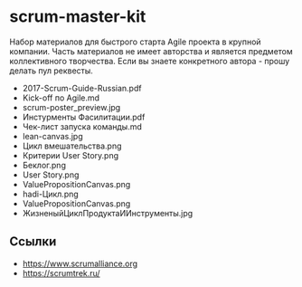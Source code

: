 # scrum-master-kit

Набор материалов для быстрого старта Agile проекта в крупной компании. 
Часть материалов не имеет авторства и является предметом коллективного творчества.
Если вы знаете конкретного автора - прошу делать пул реквесты.


 * 2017-Scrum-Guide-Russian.pdf
 * Kick-off по Agile.md
 * scrum-poster_preview.jpg
 * Инстурменты Фасилитации.pdf
 * Чек-лист запуска команды.md
 * lean-canvas.jpg
 * Цикл вмешательства.png
 * Критерии User Story.png
 * Беклог.png
 * User Story.png
 * ValuePropositionCanvas.png
 * hadi-Цикл.png
 * ValuePropositionCanvas.png
 * ЖизненыйЦиклПродуктаИИнструменты.jpg


## Ссылки 
 * https://www.scrumalliance.org
 * https://scrumtrek.ru/
